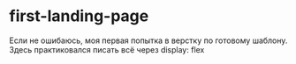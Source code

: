 # first-landing-page
Если не ошибаюсь, моя первая попытка в верстку по готовому шаблону. Здесь практиковался писать всё через display: flex
